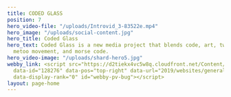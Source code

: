 ```yaml
---
title: CODED GLASS
position: 7
hero_video-file: "/uploads/Introvid_3-83522e.mp4"
hero_image: "/uploads/social-content.jpg"
hero_title: Coded Glass
hero_text: Coded Glass is a new media project that blends code, art, tweets from the
  metoo movement, and morse code.
hero_video-image: "/uploads/shard-hero5.jpg"
webby_link: <script src="https://d2tiekx4vc5w8q.cloudfront.net/Content/pv/sitebug.js"
  data-id="128276" data-pos="top-right" data-url="2019/websites/general-websites/netart"
  data-display-rank="0" id="webby-pv-bug"></script>
layout: page-home
---
```




